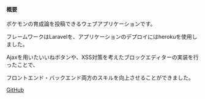 #### 概要
ポケモンの育成論を投稿できるウェブアプリケーションです。

フレームワークはLaravelを、アプリケーションのデプロイにはherokuを使用しました。

Ajaxを用いたいいねボタンや、XSS対策を考えたブロックエディターの実装を行ったことで、

フロントエンド・バックエンド両方のスキルを向上させることができました。

[GitHub](https://github.com/Yota-K/pokemon-app)
